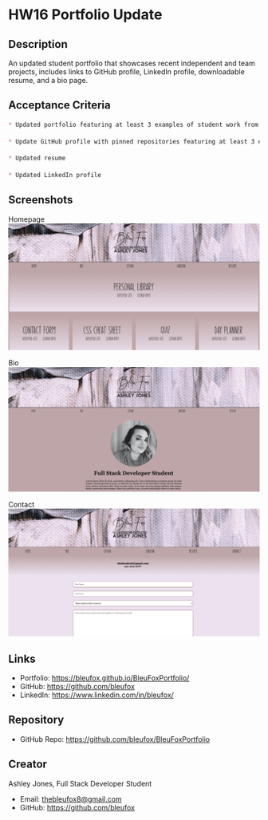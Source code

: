 # HW16 Portfolio Update

## Description
An updated student portfolio that showcases recent independent and team projects, includes links to GitHub profile, LinkedIn profile, downloadable resume, and a bio page.

## Acceptance Criteria
```md
* Updated portfolio featuring at least 3 examples of student work from either deployed projects of homeworks

* Update GitHub profile with pinned repositories featuring at least 3 examples of student work from either deployed projects of homeworks

* Updated resume

* Updated LinkedIn profile
```

## Screenshots
Homepage 
![Home-Page](/images/Home-Screenshot.png)

Bio
![Bio](/images/bio-screenshot.png)

Contact
![Contact](/images/contact-screenshot.png)


## Links

* Portfolio: https://bleufox.github.io/BleuFoxPortfolio/
* GitHub: https://github.com/bleufox
* LinkedIn: https://www.linkedin.com/in/bleufox/

## Repository
* GitHub Repo: https://github.com/bleufox/BleuFoxPortfolio

## Creator
Ashley Jones, Full Stack Developer Student
* Email: thebleufox8@gmail.com
* GitHub: https://github.com/bleufox